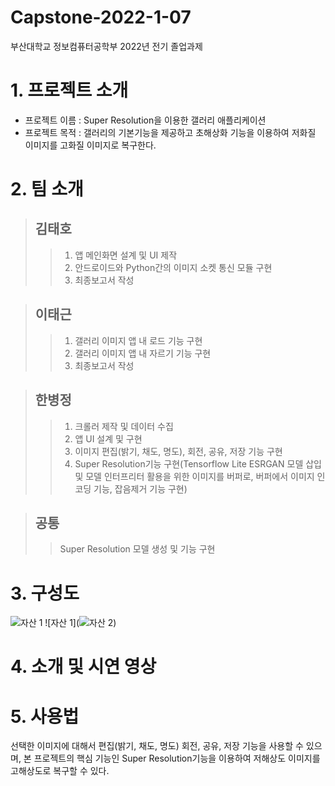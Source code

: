 # Capstone-2022-1-07
부산대학교 정보컴퓨터공학부 2022년 전기 졸업과제



# 1. 프로젝트 소개
* 프로젝트 이름 : Super Resolution을 이용한 갤러리 애플리케이션
* 프로젝트 목적 : 갤러리의 기본기능을 제공하고 초해상화 기능을 이용하여 저화질 이미지를 고화질 이미지로 복구한다.


# 2. 팀 소개
> ## 김태호
>> 1. 앱 메인화면 설계 및 UI 제작
>> 2. 안드로이드와 Python간의 이미지 소켓 통신 모듈 구현
>> 3. 최종보고서 작성


> ## 이태근
>> 1. 갤러리 이미지 앱 내 로드 기능 구현
>> 2. 갤러리 이미지 앱 내 자르기 기능 구현
>> 3. 최종보고서 작성


> ## 한병정
>> 1. 크롤러 제작 및 데이터 수집
>> 2. 앱 UI 설계 및 구현
>> 3. 이미지 편집(밝기, 채도, 명도), 회전, 공유, 저장 기능 구현
>> 4. Super Resolution기능 구현(Tensorflow Lite ESRGAN 모델 삽입 및 모델 인터프리터 활용을 위한 이미지를 버퍼로, 버퍼에서 이미지 인코딩 기능, 잡음제거 기능 구현)

> ## 공통
>> Super Resolution 모델 생성 및 기능 구현


# 3. 구성도
![자산 1](https://user-images.githubusercontent.com/86135837/195827992-68129bba-ee00-4a10-be76-c6a5a610edbb.png)
![자산 1](![자산 2](https://user-images.githubusercontent.com/86135837/195829284-f5157bd9-694d-468b-a38b-08bd5a61a677.png))

  
# 4. 소개 및 시연 영상


# 5. 사용법
선택한 이미지에 대해서 편집(밝기, 채도, 명도) 회전, 공유, 저장 기능을 사용할 수 있으며, 본 프로젝트의 핵심 기능인 Super Resolution기능을 이용하여 저해상도 이미지를 고해상도로 복구할 수 있다.
